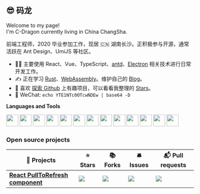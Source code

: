 ## 😎 码龙

Welcome to my page!  
I'm C-Dragon currently living in China ChangSha.

前端工程师，2020 毕业参加工作，现居 🇨🇳 湖南长沙。正积极参与开源，通常活跃在 Ant Design、UmiJS 等社区。

- 👨‍💻 主要使用 React、Vue、TypeScript、[antd](https://ant.design/)、[Electron](https://www.electronjs.org) 相关技术进行日常开发工作。
- ✍️ 正在学习 [Rust](https://rust-lang.org/)、[WebAssembly](https://webassembly.org/)。维护自己的 [Blog](https://baidu.com)。
- 🤩 喜欢 [探索 Github](https://github.com/explore) 上有趣项目，可以看看我整理的 [Stars](https://github.com)。
- 💬 WeChat: `echo YTE1NTc0OTcwNDEw | base64 -D`

**Languages and Tools**

<div>
  <a href="https://tc39.es/zh-Hans/"><img height="32" src="https://cdn.jsdelivr.net/gh/devicons/devicon/icons/javascript/javascript-original.svg"></a>
  <a href="https://www.typescriptlang.org/"><img height="32" src="https://cdn.jsdelivr.net/gh/devicons/devicon/icons/typescript/typescript-original.svg"></a>
  <a href="https://reactjs.org/"><img height="32" src="https://cdn.jsdelivr.net/gh/devicons/devicon/icons/react/react-original.svg"></a>
  <a href="https://vuejs.org/"><img height="32" src="https://cdn.jsdelivr.net/gh/devicons/devicon/icons/vuejs/vuejs-original.svg"></a>
  <a href="https://vitejs.dev/"><img height="32" src="https://cdn.jsdelivr.net/gh/devicons/devicon/icons/vitejs/vitejs-original.svg"></a>
  <a href="https://pnpm.io/"><img height="32" src="https://cdn.jsdelivr.net/gh/devicons/devicon/icons/pnpm/pnpm-original.svg"></a>
  <a href="https://www.apple.com.cn/macbook-pro/"><img height="32" src="https://cdn.jsdelivr.net/gh/devicons/devicon/icons/apple/apple-original.svg"></a>
  <a href="https://code.visualstudio.com/"><img height="32" src="https://cdn.jsdelivr.net/gh/devicons/devicon/icons/vscode/vscode-original.svg"></a>
  <a href="https://www.google.com/intl/zh-CN/chrome/"><img height="32" src="https://cdn.jsdelivr.net/gh/devicons/devicon/icons/chrome/chrome-original.svg"></a>
  <a href="https://wangdoc.com/bash/"><img height="32" src="https://cdn.jsdelivr.net/gh/devicons/devicon/icons/bash/bash-plain.svg"></a>
  <a href="https://git-scm.com/"><img height="32" src="https://cdn.jsdelivr.net/gh/devicons/devicon/icons/git/git-plain.svg"></a>
  <a href="https://www.docker.com/"><img height="32" src="https://cdn.jsdelivr.net/gh/devicons/devicon/icons/docker/docker-plain.svg"></a>
  <a href="https://www.nginx.com/"><img height="32" src="https://cdn.jsdelivr.net/gh/devicons/devicon/icons/nginx/nginx-original.svg"></a>
</div>

### Open source projects

| 🎁 Projects                                                                                   | ⭐ Stars                                                                                                           | 📚 Forks                                                                                                           | 🛎 Issues                                                                                                            | 📬 Pull requests                                                                                                       |
| --------------------------------------------------------------------------------------------- | ------------------------------------------------------------------------------------------------------------------ | ------------------------------------------------------------------------------------------------------------------ | ------------------------------------------------------------------------------------------------------------------- | ---------------------------------------------------------------------------------------------------------------------- |
| [**React PullToRefresh component**](https://github.com/thmsgbrt/react-simple-pull-to-refresh) | ![](https://img.shields.io/github/stars/thmsgbrt/react-simple-pull-to-refresh?style=flat-square&labelColor=343b41) | ![](https://img.shields.io/github/forks/thmsgbrt/react-simple-pull-to-refresh?style=flat-square&labelColor=343b41) | ![](https://img.shields.io/github/issues/thmsgbrt/react-simple-pull-to-refresh?style=flat-square&labelColor=343b41) | ![](https://img.shields.io/github/issues-pr/thmsgbrt/react-simple-pull-to-refresh?style=flat-square&labelColor=343b41) |
